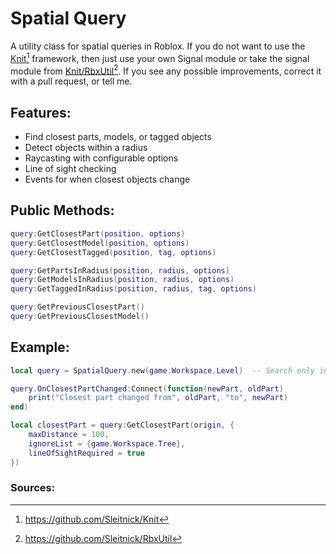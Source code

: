 # Spatial Query
A utility class for spatial queries in Roblox. If you do not want to use the [Knit](https://sleitnick.github.io/Knit)[^1] framework, then just use your own Signal module or take the signal module from [Knit/RbxUtil](https://sleitnick.github.io/RbxUtil/api/Signal/)[^2]. If you see any possible improvements, correct it with a pull request, or tell me.

## Features:
*    Find closest parts, models, or tagged objects
*    Detect objects within a radius
*    Raycasting with configurable options
*    Line of sight checking
*    Events for when closest objects change

## Public Methods:
```lua
query:GetClosestPart(position, options)
query:GetClosestModel(position, options)
query:GetClosestTagged(position, tag, options)

query:GetPartsInRadius(position, radius, options)
query:GetModelsInRadius(position, radius, options)
query:GetTaggedInRadius(position, radius, tag, options)

query:GetPreviousClosestPart()
query:GetPreviousClosestModel()
```

## Example:
```lua
local query = SpatialQuery.new(game.Workspace.Level)  -- Search only in Level folder

query.OnClosestPartChanged:Connect(function(newPart, oldPart)
    print("Closest part changed from", oldPart, "to", newPart)
end)

local closestPart = query:GetClosestPart(origin, {
    maxDistance = 100,
    ignoreList = {game.Workspace.Tree},
    lineOfSightRequired = true
})
```

### Sources:
[^1]: https://github.com/Sleitnick/Knit
[^2]: https://github.com/Sleitnick/RbxUtil
